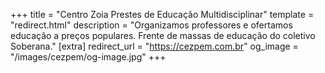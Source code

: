 +++
title = "Centro Zoia Prestes de Educação Multidisciplinar"
template = "redirect.html"
description = "Organizamos professores e ofertamos educação a preços populares. Frente de massas de educação do coletivo Soberana."
[extra]
redirect_url = "https://cezpem.com.br"
og_image = "/images/cezpem/og-image.jpg"
+++
